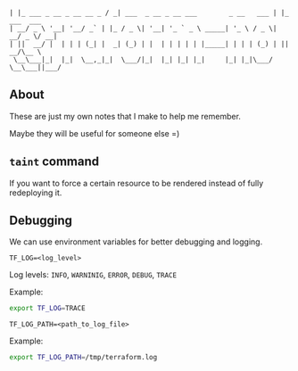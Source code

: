 ```
| |_ ___ _ __ _ __ __ _ / _| ___  _ __ _ __ ___        _ __   ___ | |_ ___  ___ 
| __/ _ \ '__| '__/ _` | |_ / _ \| '__| '_ ` _ \ _____| '_ \ / _ \| __/ _ \/ __|
| ||  __/ |  | | | (_| |  _| (_) | |  | | | | | |_____| | | | (_) | ||  __/\__ \
 \__\___|_|  |_|  \__,_|_|  \___/|_|  |_| |_| |_|     |_| |_|\___/ \__\___||___/
```

## About

These are just my own notes that I make to help me remember.

Maybe they will be useful for someone else =)

## `taint` command

If you want to force a certain resource to be rendered instead of fully redeploying it.

## Debugging

We can use environment variables for better debugging and logging.

`TF_LOG=<log_level>`

Log levels: `INFO`, `WARNINIG`, `ERROR`, `DEBUG`, `TRACE`

Example:

```bash
export TF_LOG=TRACE
```

`TF_LOG_PATH=<path_to_log_file>`

Example:

```bash
export TF_LOG_PATH=/tmp/terraform.log
```
